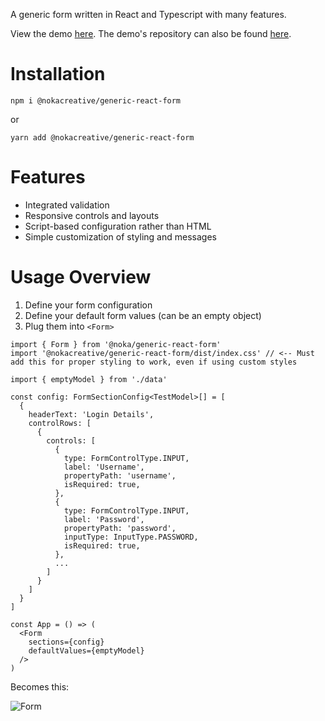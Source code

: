 A generic form written in React and Typescript with many features.

View the demo [here](https://nokacreative.github.io/generic-react-form-demo/). The demo's repository can also be found [here](https://github.com/nokacreative/generic-react-form-demo).

# Installation

```
npm i @nokacreative/generic-react-form
```

or

```
yarn add @nokacreative/generic-react-form
```

# Features

- Integrated validation
- Responsive controls and layouts
- Script-based configuration rather than HTML
- Simple customization of styling and messages

# Usage Overview

1. Define your form configuration
2. Define your default form values (can be an empty object)
3. Plug them into `<Form>`

```
import { Form } from '@noka/generic-react-form'
import '@nokacreative/generic-react-form/dist/index.css' // <-- Must add this for proper styling to work, even if using custom styles

import { emptyModel } from './data'

const config: FormSectionConfig<TestModel>[] = [
  {
    headerText: 'Login Details',
    controlRows: [
      {
        controls: [
          {
            type: FormControlType.INPUT,
            label: 'Username',
            propertyPath: 'username',
            isRequired: true,
          },
          {
            type: FormControlType.INPUT,
            label: 'Password',
            propertyPath: 'password',
            inputType: InputType.PASSWORD,
            isRequired: true,
          },
          ...
        ]
      }
    ]
  }
]

const App = () => (
  <Form
    sections={config}
    defaultValues={emptyModel}
  />
)
```

Becomes this:

![Form](https://user-images.githubusercontent.com/6403562/122138329-83277100-ce14-11eb-9984-b0f8513100f3.png)
